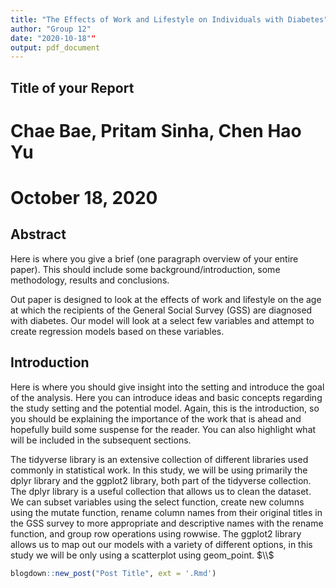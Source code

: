 ```yaml
---
title: "The Effects of Work and Lifestyle on Individuals with Diabetes"
author: "Group 12"
date: "2020-10-18""
output: pdf_document
---
```



## Title of your Report

# Chae Bae, Pritam Sinha, Chen Hao Yu
# October 18, 2020


## Abstract

Here is where you give a brief (one paragraph overview of your entire paper). This should include some background/introduction, some methodology, results and conclusions.

Out paper is designed to look at the effects of work and lifestyle on the age at which the recipients of the General Social Survey (GSS) are diagnosed with diabetes. Our model will look at a select few variables and attempt to create regression models based on these variables.

## Introduction

Here is where you should give insight into the setting and introduce the goal of the analysis. Here you can introduce ideas and basic concepts regarding the study setting and the potential model. Again, this is the introduction, so you should be explaining the importance of the work that is ahead and hopefully build some suspense for the reader. You can also highlight what will be included in the subsequent sections.

The tidyverse library is an extensive collection of different libraries used commonly in statistical work. In this study, we will be using primarily the dplyr library and the ggplot2 library, both part of the tidyverse collection. The dplyr library is a useful collection that allows us to clean the dataset. We can subset variables using the select function, create new columns using the mutate function, rename column names from their original titles in the GSS survey to more appropriate and descriptive names with the rename function, and group row operations using rowwise. The ggplot2 library allows us to map out our models with a variety of different options, in this study we will be only using a scatterplot using geom_point. $\\$

```r
blogdown::new_post("Post Title", ext = '.Rmd')
```
